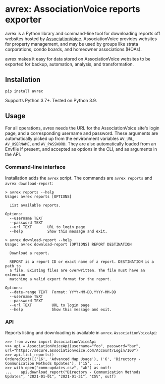 # avrex: AssociationVoice reports exporter

avrex is a Python library and command-line tool for downloading reports
off websites hosted by [AssociationVoice](https://associationvoice.com/).
AssociationVoice provides websites for property management, and may be used
by groups like strata corporations, condo boards, and homeowner associations (HOAs).

avrex makes it easy for data stored on AssociationVoice websites to be
exported for backup, automation, analysis, and transformation.

## Installation

`pip install avrex`

Supports Python 3.7+. Tested on Python 3.9.

## Usage

For all operations, avrex needs the URL for the AssociationVoice site's login page,
and a corresponding username and password.
These arguments are automatically picked up from the environment variables
`AV_URL`, `AV_USERNAME`, and `AV_PASSWORD`.
They are also automatically loaded from an Envfile if present,
and accepted as options in the CLI, and as arguments in the API.

### Command-line interface

Installation adds the `avrex` script. The commands are `avrex reports` and `avrex download-report`:

```
> avrex reports --help
Usage: avrex reports [OPTIONS]

  List available reports.

Options:
  --username TEXT
  --password TEXT
  --url TEXT       URL to login page
  --help           Show this message and exit.

```

```
> avrex download-report --help
Usage: avrex download-report [OPTIONS] REPORT DESTINATION

  Download a report.

  REPORT is a report ID or exact name of a report. DESTINATION is a path to
  a file. Existing files are overwritten. The file must have an extension
  matching a valid export format for the report.

Options:
  --date-range TEXT  Format: YYYY-MM-DD,YYYY-MM-DD
  --username TEXT
  --password TEXT
  --url TEXT         URL to login page
  --help             Show this message and exit.
```

### API

Reports listing and downloading is available in `avrex.AssociationVoiceApi`:

```pycon
>>> from avrex import AssociationVoiceApi
>>> api = AssociationVoiceApi(username="foo", password="bar", url="https://secure.associationvoice.com/Account/Login/100")
>>> api.list_reports()
OrderedDict([('16', 'Advanced Map Usage'), ('6', 'Directory - Communication Methods Updates'), ('15', ...
>>> with open("comm-updates.csv", "wb") as outf:
...    api.download_report("Directory - Communication Methods Updates", "2021-01-01", "2021-01-31", "CSV", outf)

```